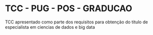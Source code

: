 # TCC - PUG - POS - GRADUCAO
 TCC apresentado como parte dos requisitos para obtenção do titulo de especialista em ciencias de dados e big data
